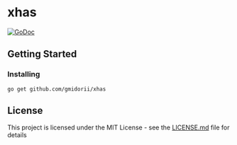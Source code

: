# xhas

[![GoDoc](https://godoc.org/github.com/gmidorii/xhas?status.svg)](https://godoc.org/github.com/gmidorii/xhas)

## Getting Started

### Installing

```
go get github.com/gmidorii/xhas
```

## License
This project is licensed under the MIT License - see the [LICENSE.md](./LICENSE.md) file for details

